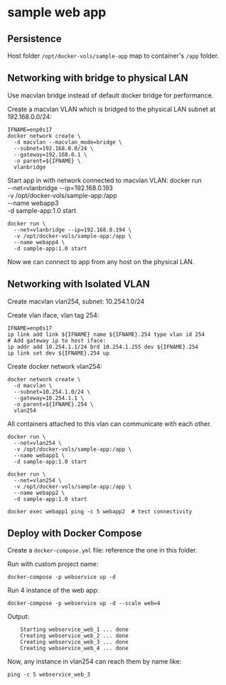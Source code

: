 # sample web app


## Persistence

Host folder `/opt/docker-vols/sample-app` map to container's `/app` folder.


## Networking with bridge to physical LAN

Use macvlan bridge instead of default docker bridge for performance.

Create a macvlan VLAN which is bridged to the physical LAN subnet at 192.168.0.0/24:
	
	IFNAME=enp0s17
	docker network create \
	  -d macvlan --macvlan_mode=bridge \
	  --subnet=192.168.0.0/24 \
	  --gateway=192.168.0.1 \
	  -o parent=${IFNAME} \
	  vlanbridge

Start app in with network connected to macvlan VLAN:
	docker run \
	  --net=vlanbridge --ip=192.168.0.193 \
	  -v /opt/docker-vols/sample-app:/app \
	  --name webapp3 \
	  -d sample-app:1.0 start

	docker run \
	  --net=vlanbridge --ip=192.168.0.194 \
	  -v /opt/docker-vols/sample-app:/app \
	  --name webapp4 \
	  -d sample-app:1.0 start

Now we can connect to app from any host on the physical LAN.


## Networking with Isolated VLAN

Create macvlan vlan254, subnet: 10.254.1.0/24

Create vlan iface, vlan tag 254:

	IFNAME=enp0s17
	ip link add link ${IFNAME} name ${IFNAME}.254 type vlan id 254
	# Add gateway ip to host iface:
	ip addr add 10.254.1.1/24 brd 10.254.1.255 dev ${IFNAME}.254 
	ip link set dev ${IFNAME}.254 up
	

Create docker network vlan254:	

	docker network create \
	  -d macvlan \
	  --subnet=10.254.1.0/24 \
	  --gateway=10.254.1.1 \
	  -o parent=${IFNAME}.254 \
	  vlan254

All containers attached to this vlan can communicate with each other.

	docker run \
	  --net=vlan254 \
	  -v /opt/docker-vols/sample-app:/app \
	  --name webapp1 \
	  -d sample-app:1.0 start
   
	docker run \
	  --net=vlan254 \
	  -v /opt/docker-vols/sample-app:/app \
	  --name webapp2 \
	  -d sample-app:1.0 start
	  
	docker exec webapp1 ping -c 5 webapp2  # test connectivity

## Deploy with Docker Compose

Create a `docker-compose.yml` file: reference the one in this folder.

Run with custom project name:

	docker-compose -p webservice up -d

Run 4 instance of the web app:

	docker-compose -p webservice up -d --scale web=4
	
Output:

```
	Starting webservice_web_1 ... done
	Creating webservice_web_2 ... done
	Creating webservice_web_3 ... done
	Creating webservice_web_4 ... done
```	

Now, any instance in vlan254 can reach them by name like:

	ping -c 5 webservice_web_3


